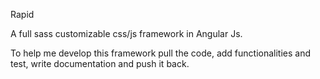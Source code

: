 Rapid

A full sass customizable css/js framework in Angular Js.

To help me develop this framework pull the code, add functionalities and test, write documentation and push it back.
